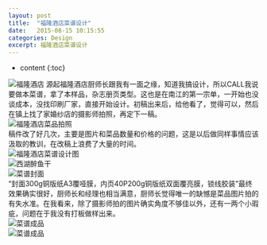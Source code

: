 ```yaml
---
layout: post
title:  "福隆酒店菜谱设计"
date:   2015-08-15 10:15:55
categories: Design
excerpt: 福隆酒店菜谱设计
---
```


* content
{:toc}

![福隆酒店](/css/pics/fulong01.jpg "福隆酒店") 
源起福隆酒店厨师长跟我有一面之缘，知道我搞设计，所以CALL我说要做本菜谱，拿了本样品，杂志册页类型。这也是在南江的第一宗单，一开始也没谈成本，没找印刷厂家，直接开始设计。初稿出来后，给他看了，觉得可以，然后在镇上找了家婚纱店的摄影师拍照，再定下一稿。   
![福隆酒店菜品拍照](/css/pics/fulong02.jpg "福隆酒店菜品拍照")   
稿件改了好几次，主要是图片和菜品数量和价格的问题，这是以后做同样事情应该汲取的教训，在改稿上浪费了大量的时间。   
![福隆酒店菜谱设计图](/css/pics/fulong03.jpg "福隆酒店菜谱设计图")   
![西湖醉鱼干](/css/pics/fulong04.jpg "西湖醉鱼干")   
![菜谱封面](/css/pics/fulong05.jpg "菜谱封面")   
“封面300g铜版纸A3覆哑膜，内页40P200g铜版纸双面覆亮膜，锁线胶装”最终效果确实很好，厨师长和经理也相当满意，厨师长觉得唯一的缺憾是菜品图片拍的有失水准。在我看来，除了摄影师拍的图片确实角度不够佳以外，还有一两个小瑕疵，问题在于我没有打板做样出来。   
![菜谱成品](/css/pics/fulong06.jpg "菜谱成品")   
![菜谱成品](/css/pics/fulong07.jpg "菜谱成品")


